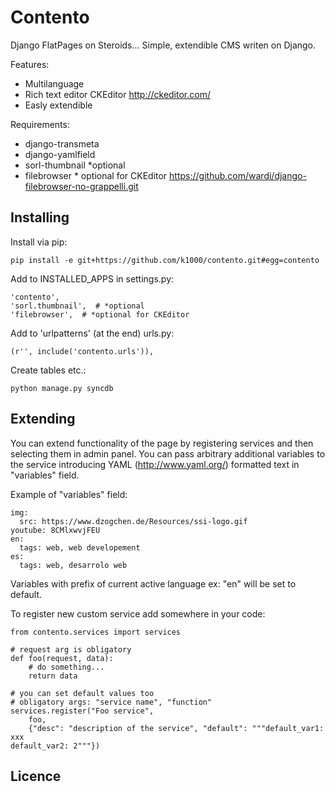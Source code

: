 Contento
========
Django FlatPages on Steroids...
Simple, extendible CMS writen on Django. 

Features:
* Multilanguage
* Rich text editor CKEditor http://ckeditor.com/
* Easly extendible

Requirements:
* django-transmeta 
* django-yamlfield
* sorl-thumbnail *optional
* filebrowser * optional for CKEditor https://github.com/wardi/django-filebrowser-no-grappelli.git

Installing
----------
Install via pip:

    pip install -e git+https://github.com/k1000/contento.git#egg=contento

Add to INSTALLED_APPS in settings.py:
    
    'contento',
    'sorl.thumbnail',  # *optional
    'filebrowser',  # *optional for CKEditor

Add to 'urlpatterns' (at the end) urls.py:
    
    (r'', include('contento.urls')),
    
Create tables etc.:

    python manage.py syncdb

Extending
---------
You can extend functionality of the page by registering services and then selecting them in admin panel.
You can pass arbitrary additional variables to the service introducing YAML (http://www.yaml.org/) formatted text in "variables" field.

Example of "variables" field:

    img:
      src: https://www.dzogchen.de/Resources/ssi-logo.gif
    youtube: 8CMlxwvjFEU
    en: 
      tags: web, web developement
    es:
      tags: web, desarrolo web 
    
Variables with prefix of current active language ex: "en" will be set to default.

To register new custom service add somewhere in your code:

    from contento.services import services
    
    # request arg is obligatory
    def foo(request, data):
        # do something...
        return data
        
    # you can set default values too
    # obligatory args: "service name", "function"
    services.register("Foo service", 
        foo, 
        {"desc": "description of the service", "default": """default_var1: xxx
    default_var2: 2"""})

Licence
-------
